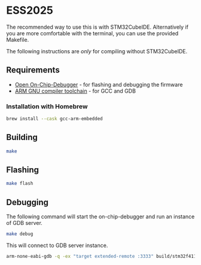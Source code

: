 # ESS2025

The recommended way to use this is with STM32CubeIDE.
Alternatively if you are more comfortable with the terminal, you can use the provided Makefile.

The following instructions are _only_ for compiling without STM32CubeIDE.

## Requirements

+ [Open On-Chip-Debugger](https://openocd.org/) - for flashing and debugging the firmware
+ [ARM GNU compiler toolchain](https://developer.arm.com/Tools%20and%20Software/GNU%20Toolchain)  - for GCC and GDB

### Installation with Homebrew

```bash
brew install --cask gcc-arm-embedded
```

## Building

```bash
make
```

## Flashing

```bash
make flash
```

## Debugging

The following command will start the on-chip-debugger and run an instance of GDB server.

```bash
make debug
```

This will connect to GDB server instance.

```bash
arm-none-eabi-gdb -q -ex "target extended-remote :3333" build/stm32f411_project.elf
```
